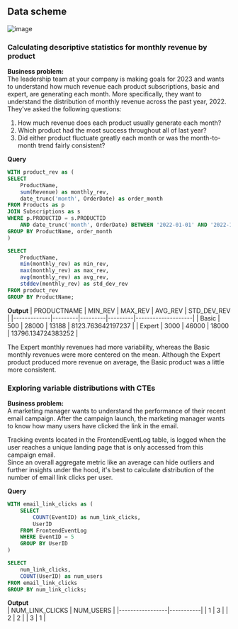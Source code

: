 ## Data scheme	
![image](https://github.com/chiangsuanne/SQL-Portfolio/assets/108243961/41fa9399-4efa-46f3-a9b1-104498f7b592)

### Calculating descriptive statistics for monthly revenue by product
**Business problem:**	  
The leadership team at your company is making goals for 2023 and wants to understand how much revenue each product subscriptions, basic and expert, are generating each month. More specifically, they want to understand the distribution of monthly revenue across the past year, 2022.	
They've asked the following questions:	
1. How much revenue does each product usually generate each month?
2. Which product had the most success throughout all of last year?
3. Did either product fluctuate greatly each month or was the month-to-month trend fairly consistent?

**Query**
```sql
WITH product_rev as (
SELECT 
    ProductName,
    sum(Revenue) as monthly_rev,
    date_trunc('month', OrderDate) as order_month
FROM Products as p
JOIN Subscriptions as s
WHERE p.PRODUCTID = s.PRODUCTID
    AND date_trunc('month', OrderDate) BETWEEN '2022-01-01' AND '2022-12-01'
GROUP BY ProductName, order_month
)

SELECT
    ProductName,
    min(monthly_rev) as min_rev,
    max(monthly_rev) as max_rev,
    avg(monthly_rev) as avg_rev,
    stddev(monthly_rev) as std_dev_rev
FROM product_rev
GROUP BY ProductName;
````
**Output**
| PRODUCTNAME | MIN_REV | MAX_REV | AVG_REV | STD_DEV_REV        |
|-------------|---------|---------|---------|--------------------|
| Basic       | 500     | 28000   | 13188   | 8123.763642197237  |
| Expert      | 3000    | 46000   | 18000   | 13796.134724383252 |

The Expert monthly revenues had more variability, whereas the Basic monthly revenues were more centered on the mean.    Although the Expert product produced more revenue on average, the Basic product was a little more consistent.

### Exploring variable distributions with CTEs
**Business problem:**    
A marketing manager wants to understand the performance of their recent email campaign. After the campaign launch, the marketing manager wants to know how many users have clicked the link in the email.   

Tracking events located in the FrontendEventLog table, is logged when the user reaches a unique landing page that is only accessed from this campaign email.    
Since an overall aggregate metric like an average can hide outliers and further insights under the hood, it's best to calculate distribution of the number of email link clicks per user.    

**Query**
```sql
WITH email_link_clicks as (
    SELECT
        COUNT(EventID) as num_link_clicks,
        UserID
    FROM FrontendEventLog
    WHERE EventID = 5
    GROUP BY UserID
)

SELECT 
    num_link_clicks,
    COUNT(UserID) as num_users
FROM email_link_clicks
GROUP BY num_link_clicks;
````
**Output**    
| NUM_LINK_CLICKS | NUM_USERS |
|-----------------|-----------|
| 1               | 3         |
| 2               | 2         |
| 3               | 1         |    
